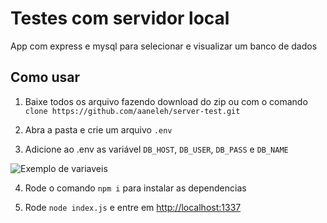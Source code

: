 # Testes com servidor local 

App com express e mysql para selecionar e visualizar um banco de dados

## Como usar

1. Baixe todos os arquivo fazendo download do zip ou com o comando `clone https://github.com/aaneleh/server-test.git`

2. Abra a pasta e crie um arquivo `.env`

3. Adicione ao .env as variável `DB_HOST`, `DB_USER`, `DB_PASS` e `DB_NAME`  

![Exemplo de variaveis](http://i.imgur.com/CERILya.jpg)

4. Rode o comando `npm i` para instalar as dependencias 

5. Rode `node index.js` e entre em [http://localhost:1337](http://localhost:1337)
